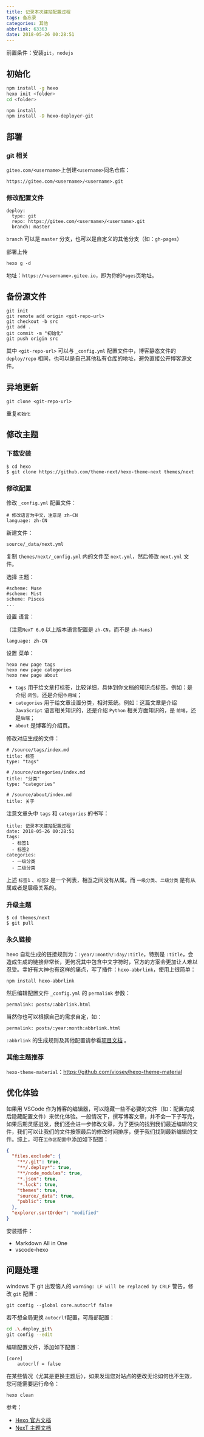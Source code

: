 ```yaml
---
title: 记录本次建站配置过程
tags: 备忘录
categories: 其他
abbrlink: 63363
date: 2018-05-26 00:28:51
---
```


前置条件：安装`git`，`nodejs`

## 初始化

```bash
npm install -g hexo
hexo init <folder>
cd <folder>
```

```bash
npm install
npm install -D hexo-deployer-git
```

<!-- more -->

## 部署

### git 相关

`gitee.com/<username>`上创建`<username>`同名仓库：

```
https://gitee.com/<username>/<username>.git
```

### 修改配置文件

```
deploy:
  type: git
  repo: https://gitee.com/<username>/<username>.git
  branch: master
```

`branch` 可以是 `master` 分支，也可以是自定义的其他分支（如：`gh-pages`）

部署上传

```
hexo g -d
```

地址：`https://<username>.gitee.io`，即为你的`Pages`页地址。

## 备份源文件

```
git init
git remote add origin <git-repo-url>
git checkout -b src
git add .
git commit -m "初始化"
git push origin src
```

其中 `<git-repo-url>` 可以与 `_config.yml` 配置文件中，博客静态文件的 `deploy/repo` 相同，也可以是自己其他私有仓库的地址，避免直接公开博客源文件。

## 异地更新

```
git clone <git-repo-url>
```

重复`初始化`

## 修改主题

### 下载安装

```
$ cd hexo
$ git clone https://github.com/theme-next/hexo-theme-next themes/next
```

### 修改配置

修改 `_config.yml` 配置文件：

```
# 修改语言为中文，注意是 zh-CN
language: zh-CN
```

新建文件：

```
source/_data/next.yml
```

复制 `themes/next/_config.yml` 内的文件至 `next.yml`，然后修改 `next.yml` 文件。

选择 主题：

```
#scheme: Muse
#scheme: Mist
scheme: Pisces
...
```

设置 语言：

（注意`NexT 6.0` 以上版本语言配置是 `zh-CN`，而不是 `zh-Hans`）

```
language: zh-CN
```

设置 菜单：

```
hexo new page tags
hexo new page categories
hexo new page about
```

- `tags` 用于给文章打标签，比较详细，具体到你文档的知识点标签。例如：是介绍 `闭包`，还是介绍`作用域`；
- `categories` 用于给文章设置分类，相对笼统。例如：这篇文章是介绍 `JavaScript` 语言相关知识的，还是介绍 `Python` 相关方面知识的，是 `前端`，还是`后端`；
- `about` 是博客的介绍页。

修改对应生成的文件：

```
# /source/tags/index.md
title: 标签
type: "tags"
```

```
# /source/categories/index.md
title: "分类"
type: "categories"
```

```
# /source/about/index.md
title: 关于
```

注意文章头中 `tags` 和 `categories` 的书写：

```
title: 记录本次建站配置过程
date: 2018-05-26 00:28:51
tags:
  - 标签1
  - 标签2
categories:
  - 一级分类
  - 二级分类
```

上述 `标签1` 、`标签2` 是一个列表，相互之间没有从属。而 `一级分类`、`二级分类` 是有从属或者是层级关系的。

### 升级主题

```
$ cd themes/next
$ git pull
```

### 永久链接

hexo 自动生成的链接规则为：`:year/:month/:day/:title`，特别是 `:title`，会造成生成的链接非常长，更何况其中包含中文字符时，官方的方案会更加让人难以忍受。幸好有大神也有这样的痛点，写了插件：`hexo-abbrlink`，使用上很简单：

```
npm install hexo-abbrlink
```

然后编辑配置文件 `_config.yml` 的 `permalink` 参数：

```
permalink: posts/:abbrlink.html
```

当然你也可以根据自己的需求自定，如：

```
permalink: posts/:year:month:abbrlink.html
```

`:abbrlink` 的生成规则及其他配置请参看[项目文档](https://github.com/rozbo/hexo-abbrlink) 。

### 其他主题推荐

`hexo-theme-material`：https://github.com/viosey/hexo-theme-material

## 优化体验

如果用 VSCode 作为博客的编辑器，可以隐藏一些不必要的文件（如：配置完成后隐藏配置文件）来优化体验。一般情况下，撰写博客文章，并不会一下子写完，如果后期灵感迸发，我们还会进一步修改文章，为了更快的找到我们最近编辑的文件，我们可以让我们的文件按照最后的修改时间排序，便于我们找到最新编辑的文件。综上，可在`工作区配置`中添加如下配置：

```json
{
  "files.exclude": {
    "**/.git": true,
    "**/.deploy*": true,
    "**/node_modules": true,
    "*.json": true,
    "*.lock": true,
    "themes": true,
    "source/_data": true,
    "public": true
  },
  "explorer.sortOrder": "modified"
}
```

安装插件：

- Markdown All in One
- vscode-hexo

## 问题处理

windows 下 git 出现恼人的 `warning: LF will be replaced by CRLF` 警告，修改 `git` 配置：

```
git config --global core.autocrlf false
```

若不想全局更换 `autocrlf`配置，可局部配置：

```bash
cd .\.deploy_git\
git config --edit
```

编辑配置文件，添加如下配置：

```
[core]
    autocrlf = false
```

在某些情况（尤其是更换主题后），如果发现您对站点的更改无论如何也不生效，您可能需要运行命令：

```
hexo clean
```

参考：

- [Hexo 官方文档](https://hexo.io/zh-cn/docs/)
- [NexT 主题文档](http://theme-next.iissnan.com/)
